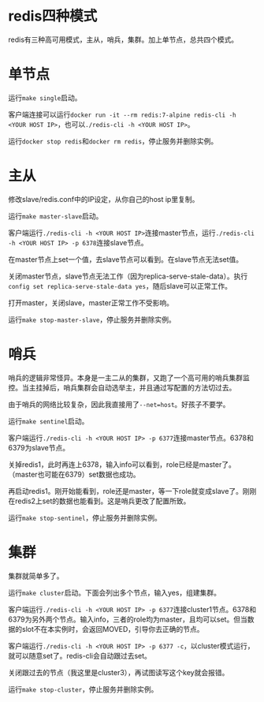 # redis四种模式

redis有三种高可用模式，主从，哨兵，集群。加上单节点，总共四个模式。

# 单节点

运行`make single`启动。

客户端连接可以运行`docker run -it --rm redis:7-alpine redis-cli -h <YOUR HOST IP>`，也可以`./redis-cli -h <YOUR HOST IP>`。

运行`docker stop redis`和`docker rm redis`，停止服务并删除实例。

# 主从

修改slave/redis.conf中的IP设定，从你自己的host ip里复制。

运行`make master-slave`启动。

客户端运行`./redis-cli -h <YOUR HOST IP>`连接master节点，运行`./redis-cli -h <YOUR HOST IP> -p 6378`连接slave节点。

在master节点上set一个值，去slave节点可以看到。在slave节点无法set值。

关闭master节点，slave节点无法工作（因为replica-serve-stale-data）。执行`config set replica-serve-stale-data yes`，随后slave可以正常工作。

打开master，关闭slave，master正常工作不受影响。

运行`make stop-master-slave`，停止服务并删除实例。

# 哨兵

哨兵的逻辑非常怪异。本身是一主二从的集群，又跑了一个高可用的哨兵集群监控。当主挂掉后，哨兵集群会自动选举主，并且通过写配置的方法切过去。

由于哨兵的网络比较复杂，因此我直接用了`--net=host`。好孩子不要学。

运行`make sentinel`启动。

客户端运行`./redis-cli -h <YOUR HOST IP> -p 6377`连接master节点。6378和6379为slave节点。

关掉redis1，此时再连上6378，输入info可以看到，role已经是master了。（master也可能在6379）set数据也成功。

再启动redis1。刚开始能看到，role还是master，等一下role就变成slave了。刚刚在redis2上set的数据也能看到。这是哨兵更改了配置所致。

运行`make stop-sentinel`，停止服务并删除实例。

# 集群

集群就简单多了。

运行`make cluster`启动。下面会列出多个节点，输入yes，组建集群。

客户端运行`./redis-cli -h <YOUR HOST IP> -p 6377`连接cluster1节点。6378和6379为另外两个节点。输入info，三者的role均为master，且均可以set。但当数据的slot不在本实例时，会返回MOVED，引导你去正确的节点。

客户端运行`./redis-cli -h <YOUR HOST IP> -p 6377 -c`，以cluster模式运行，就可以随意set了。redis-cli会自动跟过去set。

关闭跟过去的节点（我这里是cluster3），再试图读写这个key就会报错。

运行`make stop-cluster`，停止服务并删除实例。
